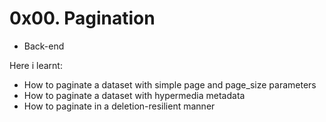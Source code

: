 # 0x00. Pagination
* Back-end

Here i learnt:
- How to paginate a dataset with simple page and page_size parameters
- How to paginate a dataset with hypermedia metadata
- How to paginate in a deletion-resilient manner
